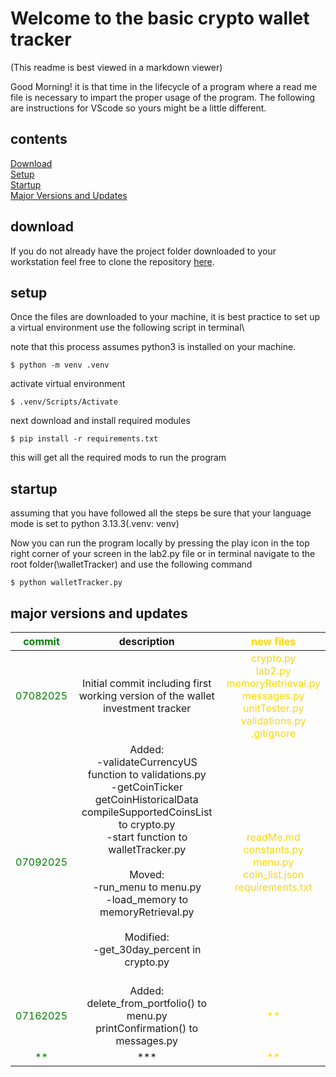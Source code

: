 # Welcome to the basic crypto wallet tracker

(This readme is best viewed in a markdown viewer)

Good Morning! it is that time in the lifecycle of a program where a read me file is necessary to impart the proper usage of the program. The following are instructions for VScode so yours might be a little different. 

## contents

[Download](#download)\
[Setup](#setup)\
[Startup](#startup)\
[Major Versions and Updates](#major-versions-and-updates)

## download
If you do not already have the project folder downloaded to your workstation feel free to clone the repository <a href='https://github.com/MachineCreation/Crypto-wallet-tracker.git'>here</a>.

## setup

Once the files are downloaded to your machine, it is best practice to set up a virtual environment use the following script in terminal\

note that this process assumes python3 is installed on your machine.

    $ python -m venv .venv

activate virtual environment

    $ .venv/Scripts/Activate

next download and install required modules

    $ pip install -r requirements.txt

this will get all the required mods to run the program

## startup

assuming that you have followed all the steps be sure that your language mode is set to python 3.13.3(.venv: venv)

Now you can run the program locally by pressing the play icon in the top right corner of your screen in the lab2.py file or in terminal navigate to the root folder(\walletTracker) and use the following command

    $ python walletTracker.py

## major versions and updates

|   <span style='color:green'>commit</span>   | description | <span style='color: gold'>new files |
|:----------:|:-----------------------------------:|:-------:|
| <span style='color:green'>07082025 | Initial commit including first working version of the wallet investment tracker | <span style='color: gold'>crypto.py</br> lab2.py</br> memoryRetrieval.py</br> messages.py</br> unitTester.py</br> validations.py</br> .gitignore</span>
| <span style='color:green'> 07092025 | Added:</br> -validateCurrencyUS function to validations.py</br>-getCoinTicker getCoinHistoricalData compileSupportedCoinsList to crypto.py<br>-start function to walletTracker.py<br><br> Moved:</br>-run_menu to menu.py</br> -load_memory to memoryRetrieval.py</br></br>Modified:<br>-get_30day_percent in crypto.py<br><br> | <span style='color: gold'>readMe.md</br> constants.py</br> menu.py<br>coin_list.json<br> requirements.txt |
| <span style='color:green'> 07162025 | Added:<br>delete_from_portfolio() to menu.py<br>printConfirmation() to messages.py | <span style='color: gold'>** |
| <span style='color:green'> ** | *** | <span style='color: gold'>** |